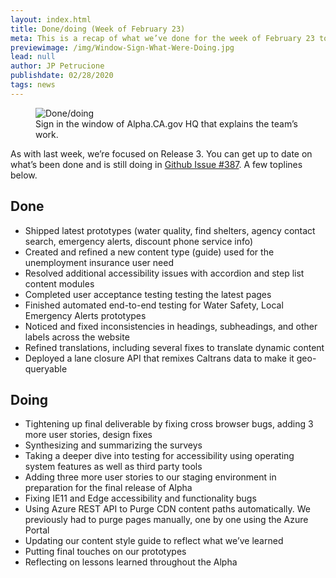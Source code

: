 ```yaml
---
layout: index.html
title: Done/doing (Week of February 23)
meta: This is a recap of what we’ve done for the week of February 23 to March 1.
previewimage: /img/Window-Sign-What-Were-Doing.jpg
lead: null
author: JP Petrucione
publishdate: 02/28/2020
tags: news
---
```

<figure class="figure"><img src="/img/Window-Sign-What-Were-Doing.jpg" class="" alt="Done/doing"><figcaption class="figure-caption">Sign in the window of Alpha.CA.gov HQ that explains the team’s work.</figcaption></figure>

As with last week, we’re focused on Release 3. You can get up to date on what’s been done and is still doing in [Github Issue #387](https://github.com/cagov/Alpha/issues/387). A few toplines below.

## Done

*   Shipped latest prototypes (water quality, find shelters, agency contact search, emergency alerts, discount phone service info)
*   Created and refined a new content type (guide) used for the unemployment insurance user need
*   Resolved additional accessibility issues with accordion and step list content modules
*   Completed user acceptance testing testing the latest pages
*   Finished automated end-to-end testing for Water Safety, Local Emergency Alerts prototypes
*   Noticed and fixed inconsistencies in headings, subheadings, and other labels across the website
*   Refined translations, including several fixes to translate dynamic content
*   Deployed a lane closure API that remixes Caltrans data to make it geo-queryable

## Doing

*   Tightening up final deliverable by fixing cross browser bugs, adding 3 more user stories, design fixes
*   Synthesizing and summarizing the surveys
*   Taking a deeper dive into testing for accessibility using operating system features as well as third party tools
*   Adding three more user stories to our staging environment in preparation for the final release of Alpha
*   Fixing IE11 and Edge accessibility and functionality bugs
*   Using Azure REST API to Purge CDN content paths automatically. We previously had to purge pages manually, one by one using the Azure Portal
*   Updating our content style guide to reflect what we’ve learned
*   Putting final touches on our prototypes
*   Reflecting on lessons learned throughout the Alpha
